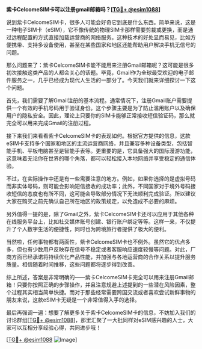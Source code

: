 **紫卡CelcomeSIM卡可以注册gmail邮箱吗？[[TG💪+ @esim1088](https://t.me/s/esim1088)]**

说到紫卡CelcomeSIM卡，很多人可能会好奇它到底是什么东西。简单来说，这是一种电子SIM卡（eSIM），它不像传统的物理SIM卡那样需要剪裁或更换，而是通过远程配置的方式直接加载运营商的网络服务。这种技术的好处显而易见，比如方便携带、支持多设备使用，甚至在某些国家和地区还能帮助用户解决手机无信号的问题。

那么问题来了：紫卡CelcomeSIM卡能不能用来注册Gmail邮箱呢？这可能是很多初次接触这类产品的人都会关心的话题。毕竟，Gmail作为全球最受欢迎的电子邮件服务之一，几乎已经成为现代人生活的一部分了。今天我们就来详细探讨一下这个问题。

首先，我们需要了解Gmail注册的基本流程。通常情况下，注册Gmail账户需要提供一个有效的手机号码用于验证身份。这个步骤主要是为了防止滥用账户以及确保用户的隐私安全。因此，理论上只要你的SIM卡能够正常接收短信验证码，那么就完全可以用来完成Gmail的注册过程。

接下来我们来看看紫卡CelcomeSIM卡的表现如何。根据官方提供的信息，这款eSIM卡支持多个国家和地区的主流运营商网络，并且兼容多种设备类型，包括智能手机、平板电脑甚至是智能手表等。更重要的是，它具备强大的国际漫游功能，这意味着无论你在世界的哪个角落，都可以轻松接入本地网络并享受稳定的通信体验。

不过，在实际操作中还是有一些需要注意的地方。例如，如果你选择的是虚拟号码而非实体号码，则可能会影响短信接收的成功率；此外，不同国家对于境外号码接收短信的态度也有所不同，这可能会导致部分情况下无法顺利完成验证。所以建议大家在购买之前先确认自己所在地区的政策规定，以免造成不必要的麻烦。

另外值得一提的是，除了Gmail之外，紫卡CelcomeSIM卡还可以应用于其他各种在线服务平台上，比如社交媒体账号创建、银行账户绑定等等。这样一来，不仅提升了个人数字生活的便捷性，同时也为跨境旅行者提供了极大的便利。

当然啦，任何事物都有两面性，紫卡CelcomeSIM卡也不例外。虽然它的优点多多，但也有少数用户反映存在信号不稳定或者客服响应速度较慢等问题。对此，厂商方面已经承诺将持续优化产品性能，并加强与各地运营商的合作关系以提升服务质量。相信随着时间推移，这些问题都将逐步得到改善。

综上所述，答案是非常明确的——紫卡CelcomeSIM卡完全可以用来注册Gmail邮箱！只要你按照正确的步骤操作，并且注意规避上述提到的一些潜在风险因素，整个过程其实相当简单快捷。而对于那些经常需要跨国交流或者喜欢尝试新鲜事物的朋友来说，这款eSIM卡无疑是一个非常值得入手的选择。

最后再强调一遍：想要了解更多关于紫卡CelcomeSIM卡的信息，不妨加入我们的讨论群组[[TG💪+ @esim1088](https://t.me/s/esim1088)]，那里汇聚了一大批同样对eSIM感兴趣的人士，大家可以互相分享经验心得，共同进步哦！

[[TG💪+ @esim1088](https://t.me/s/esim1088) ![Image](https://i.postimg.cc/4NQfJmqS/Snipaste-2025-05-13-00-14-12.png)]
